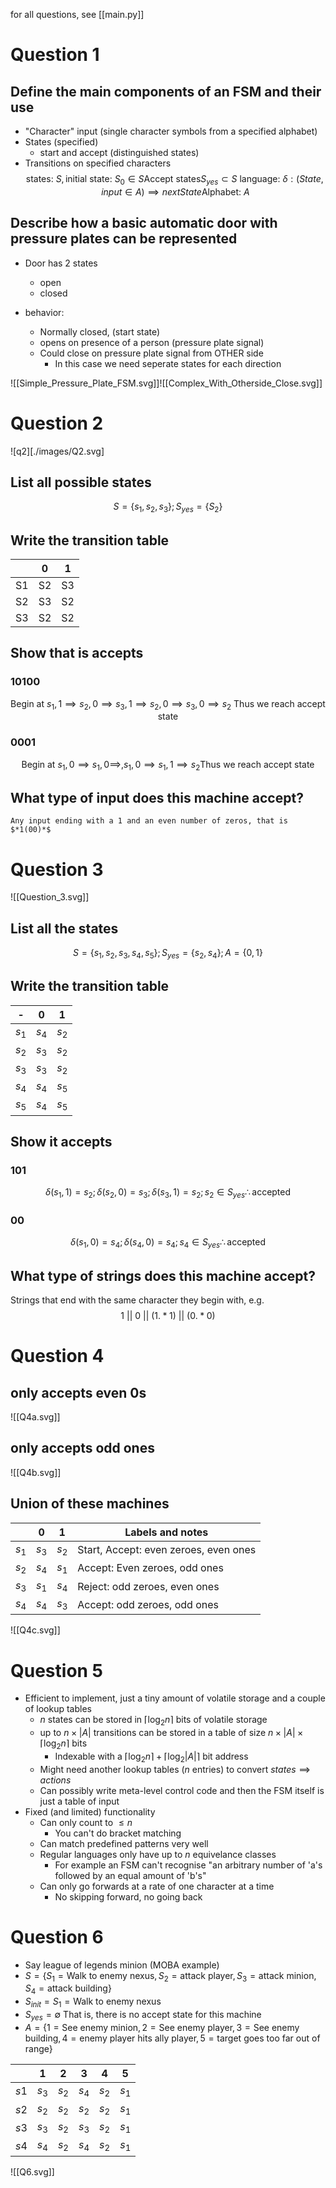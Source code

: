 for all questions, see [[main.py]]
# Question 1
## Define the main components of an FSM and their use

- "Character" input (single character symbols from a specified alphabet)
- States (specified)
    - start and accept (distinguished states)
- Transitions on specified characters
$$ \text{states: } S, \text{initial state: } S_0 \in S \text{Accept states} S_{yes} \subset S \text{ language: } \delta:(State, input \in A) \implies nextState \text{Alphabet: } A$$

## Describe how a basic automatic door with pressure plates can be represented

- Door has 2 states
    - open
    - closed

- behavior:
    - Normally closed, (start state)
    - opens on presence of a person (pressure plate signal)
    - Could close on pressure plate signal from OTHER side
	    - In this case we need seperate states for each direction

![[Simple_Pressure_Plate_FSM.svg]]![[Complex_With_Otherside_Close.svg]]

# Question 2
![q2][./images/Q2.svg]
## List all possible states
$$S = \{s_1, s_2, s_3\}; S_{yes} = \{S_2\}$$
## Write the transition table
|     | 0   | 1   |
| --- | --- | --- |
| S1  | S2  | S3  |
| S2  | S3  | S2  |
| S3  | S2  | S2  |

## Show that is accepts 
### 10100
$$\text{Begin at }s_1, 1 \implies s_2, 0 \implies s_3, 1 \implies s_2, 0 \implies s_3, 0 \implies s_2 \text{ Thus we reach accept state}$$
### 0001
$$\text{Begin at } s_1, 0 \implies s_1, 0 \implies, s_1, 0 \implies s_1, 1 \implies s_2 \text{Thus we reach accept state}$$

## What type of input does this machine accept?
	Any input ending with a 1 and an even number of zeros, that is $*1(00)*$

# Question 3
![[Question_3.svg]]
## List all the states
$$S = \{s_1, s_2, s_3, s_4, s_5\}; S_{yes} = \{s_2, s_4\}; A = \{0, 1\}$$
## Write the transition table
| -     | 0     | 1     |
| ----- | ----- | ----- |
| $s_1$ | $s_4$ | $s_2$ |
| $s_2$ | $s_3$ | $s_2$ |
| $s_3$ | $s_3$ | $s_2$ |
| $s_4$ | $s_4$ | $s_5$ |
| $s_5$ | $s_4$ | $s_5$      |

## Show it accepts
### 101
$$\delta(s_1, 1) = s_2; \delta(s_2, 0) = s_3; \delta(s_3, 1) = s_2; s_2 \in S_{yes} \therefore \text{accepted}$$
### 00
$$\delta(s_1, 0) = s_4; \delta(s_4, 0) = s_4; s_4 \in S_{yes} \therefore \text{accepted}$$

## What type of strings does this machine accept?
Strings that end with the same character they begin with, e.g.
$$1 \ || \ 0 \ || \ (1.*1) \ || \ (0 .*0)$$ 
# Question 4
## only accepts even 0s
![[Q4a.svg]]
## only accepts odd ones
![[Q4b.svg]]
## Union of these machines
|       | 0     | 1     | Labels and notes                      |
| ----- | ----- | ----- | ------------------------------------- |
| $s_1$ | $s_3$ | $s_2$ | Start, Accept: even zeroes, even ones |
| $s_2$ | $s_4$ | $s_1$ | Accept: Even zeroes, odd ones         |
| $s_3$ | $s_1$ | $s_4$ | Reject: odd zeroes, even ones         |
| $s_4$ | $s_4$ | $s_3$ | Accept: odd zeroes, odd ones          |

![[Q4c.svg]]
# Question 5
- Efficient to implement, just a tiny amount of volatile storage and a couple of lookup tables
	- $n$ states can be stored in $\lceil{\log_2} n \rceil$ bits of volatile storage
	- up to $n\times |A|$ transitions can be stored in a table of size $n \times |A| \times \lceil \log_2 n \rceil$ bits
		- Indexable with a $\lceil \log_2 n\rceil + \lceil \log_2 |A| \rceil$ bit address
	- Might need another lookup tables ($n$ entries) to convert $states \implies actions$
	- Can possibly write meta-level control code and then the FSM itself is just a table of input
- Fixed (and limited) functionality
	- Can only count to $\le n$ 
		- You can't do bracket matching
	- Can match predefined patterns very well
	- Regular languages only have up to $n$ equivelance classes
		- For example an FSM can't recognise "an arbitrary number of 'a's followed by an equal amount of 'b's"
	- Can only go forwards at a rate of one character at a time
		- No skipping forward, no going back

# Question 6
- Say league of legends minion (MOBA example)
- $S = \{S_1 =\text{Walk to enemy nexus}, S_2 = \text{attack player}, S_3 = \text{attack minion}, S_4 = \text{attack building}\}$
- $S_{init} =S_1 =  \text{Walk to enemy nexus}$
- $S_{yes} = \emptyset \text{ That is, there is no accept state for this machine}$
- $A = \{ 1 = \text{See enemy minion}, 2 = \text{See enemy player}, 3 = \text{See enemy building}, 4 = \text{enemy player hits ally player}, 5 = \text{target goes too far out of range}\}$

|      | 1     | 2     | 3     | 4     | 5     |
| ---- | ----- | ----- | ----- | ----- | ----- |
| $s1$ | $s_3$ | $s_2$ | $s_4$ | $s_2$ | $s_1$ |
| $s2$ | $s_2$ | $s_2$ | $s_2$ | $s_2$ | $s_1$ |
| $s3$ | $s_3$ | $s_2$ | $s_3$ | $s_2$ | $s_1$ |
| $s4$ | $s_4$ | $s_2$ | $s_4$ | $s_2$ | $s_1$ |

![[Q6.svg]]


